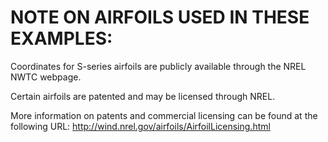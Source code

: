 NOTE ON AIRFOILS USED IN THESE EXAMPLES:
==========================================================================

Coordinates for S-series airfoils are publicly available through the NREL NWTC webpage. 

Certain airfoils are patented and may be licensed through NREL. 

More information on patents and commercial licensing can be found at the following URL:
http://wind.nrel.gov/airfoils/AirfoilLicensing.html